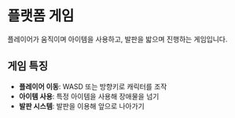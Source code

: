 #  플랫폼 게임
플레이어가 움직이며 아이템을 사용하고, 발판을 밟으며 진행하는 게임입니다.

##  게임 특징
- **플레이어 이동**: WASD 또는 방향키로 캐릭터를 조작
- **아이템 사용**: 특정 아이템을 사용해 장애물을 넘기
- **발판 시스템**: 발판을 이용해 앞으로 나아가기

